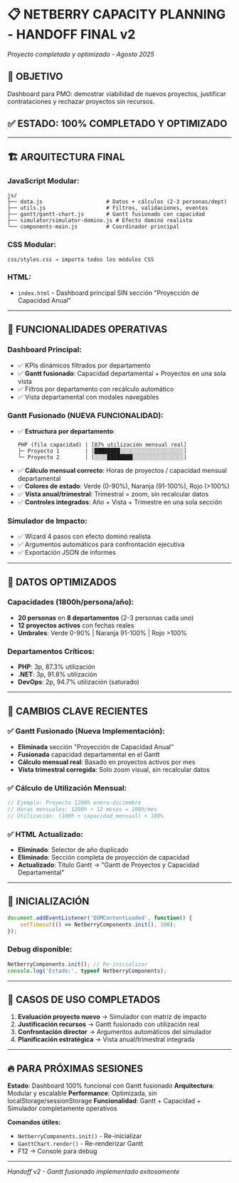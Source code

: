 # 📋 NETBERRY CAPACITY PLANNING - HANDOFF FINAL v2
*Proyecto completado y optimizado - Agosto 2025*

## 🎯 OBJETIVO
Dashboard para PMO: demostrar viabilidad de nuevos proyectos, justificar contrataciones y rechazar proyectos sin recursos.

## ✅ ESTADO: **100% COMPLETADO Y OPTIMIZADO**

---

## 🏗️ ARQUITECTURA FINAL

### **JavaScript Modular:**
```
js/
├── data.js                    # Datos + cálculos (2-3 personas/dept)
├── utils.js                   # Filtros, validaciones, eventos  
├── gantt/gantt-chart.js       # Gantt fusionado con capacidad
├── simulator/simulator-domino.js # Efecto dominó realista
└── components-main.js         # Coordinador principal
```

### **CSS Modular:**
```
css/styles.css → importa todos los módulos CSS
```

### **HTML:**
- `index.html` - Dashboard principal SIN sección "Proyección de Capacidad Anual"

---

## 🎯 FUNCIONALIDADES OPERATIVAS

### **Dashboard Principal:**
- ✅ KPIs dinámicos filtrados por departamento
- ✅ **Gantt fusionado**: Capacidad departamental + Proyectos en una sola vista
- ✅ Filtros por departamento con recálculo automático
- ✅ Vista departamental con modales navegables

### **Gantt Fusionado (NUEVA FUNCIONALIDAD):**
- ✅ **Estructura por departamento**: 
  ```
  PHP (fila capacidad) | [87% utilización mensual real]
  ├─ Proyecto 1        | [████████░░░░░░░░░░░░░░░░░░░░]
  └─ Proyecto 2        | [░░░░████████░░░░░░░░░░░░░░░░]
  ```
- ✅ **Cálculo mensual correcto**: Horas de proyectos / capacidad mensual departamental
- ✅ **Colores de estado**: Verde (0-90%), Naranja (91-100%), Rojo (>100%)
- ✅ **Vista anual/trimestral**: Trimestral = zoom, sin recalcular datos
- ✅ **Controles integrados**: Año + Vista + Trimestre en una sola sección

### **Simulador de Impacto:**
- ✅ Wizard 4 pasos con efecto dominó realista
- ✅ Argumentos automáticos para confrontación ejecutiva
- ✅ Exportación JSON de informes

---

## 💾 DATOS OPTIMIZADOS

### **Capacidades (1800h/persona/año):**
- **20 personas** en **8 departamentos** (2-3 personas cada uno)
- **12 proyectos activos** con fechas reales
- **Umbrales**: Verde 0-90% | Naranja 91-100% | Rojo >100%

### **Departamentos Críticos:**
- **PHP**: 3p, 87.3% utilización
- **.NET**: 3p, 91.8% utilización  
- **DevOps**: 2p, 94.7% utilización (saturado)

---

## 🔧 CAMBIOS CLAVE RECIENTES

### **✅ Gantt Fusionado (Nueva Implementación):**
- **Eliminada** sección "Proyección de Capacidad Anual"
- **Fusionada** capacidad departamental en el Gantt
- **Cálculo mensual real**: Basado en proyectos activos por mes
- **Vista trimestral corregida**: Solo zoom visual, sin recalcular datos

### **✅ Cálculo de Utilización Mensual:**
```javascript
// Ejemplo: Proyecto 1200h enero-diciembre
// Horas mensuales: 1200h ÷ 12 meses = 100h/mes
// Utilización: (100h ÷ capacidad_mensual) × 100%
```

### **✅ HTML Actualizado:**
- **Eliminado**: Selector de año duplicado
- **Eliminado**: Sección completa de proyección de capacidad
- **Actualizado**: Título Gantt → "Gantt de Proyectos y Capacidad Departamental"

---

## 🚀 INICIALIZACIÓN

```javascript
document.addEventListener('DOMContentLoaded', function() {
    setTimeout(() => NetberryComponents.init(), 100);
});
```

### **Debug disponible:**
```javascript
NetberryComponents.init(); // Re-inicializar
console.log('Estado:', typeof NetberryComponents);
```

---

## 🎯 CASOS DE USO COMPLETADOS

1. **Evaluación proyecto nuevo** → Simulador con matriz de impacto
2. **Justificación recursos** → Gantt fusionado con utilización real
3. **Confrontación director** → Argumentos automáticos del simulador
4. **Planificación estratégica** → Vista anual/trimestral integrada

---

## 🔥 PARA PRÓXIMAS SESIONES

**Estado**: Dashboard 100% funcional con Gantt fusionado
**Arquitectura**: Modular y escalable
**Performance**: Optimizada, sin localStorage/sessionStorage
**Funcionalidad**: Gantt + Capacidad + Simulador completamente operativos

**Comandos útiles:**
- `NetberryComponents.init()` - Re-inicializar
- `GanttChart.render()` - Re-renderizar Gantt
- F12 → Console para debug

---

*Handoff v2 - Gantt fusionado implementado exitosamente*